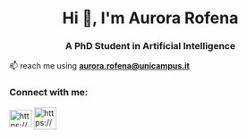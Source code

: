 <h1 align="center">Hi 👋, I'm Aurora Rofena</h1>
<h3 align="center">A PhD Student in Artificial Intelligence</h3>

📫 reach me using **aurora.rofena@unicampus.it**

<h3 align="left">Connect with me:</h3>
<p align="left">
<a href="https://linkedin.com/in/https://www.linkedin.com/in/aurora-rofena/" target="blank"><img align="center" src="https://raw.githubusercontent.com/rahuldkjain/github-profile-readme-generator/master/src/images/icons/Social/linked-in-alt.svg" alt="https://www.linkedin.com/in/aurora-rofena/" height="30" width="40" /></a>
<a href="https://scholar.google.com/citations?user=I65WdP4AAAAJ&hl=it&oi=ao" target="blank"><img align="center" src="https://img.icons8.com/?size=100&id=drPiDBy9kkJ3&format=png&color=000000" alt="https://scholar.google.com/citations?user=I65WdP4AAAAJ&hl=it&oi=ao" height="40" width="40" /></a>
</p>
